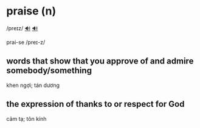 # praise (n)

/preɪz/ [🔊](https://www.oxfordlearnersdictionaries.com/media/english/uk_pron/p/pra/prais/praise__gb_1.mp3) [🔊](https://www.oxfordlearnersdictionaries.com/media/english/us_pron/p/pra/prais/praise__us_1.mp3)

prai-se /preɪ-z/

## words that show that you approve of and admire somebody/something

khen ngợi; tán dương

## the expression of thanks to or respect for God

cảm tạ; tôn kính